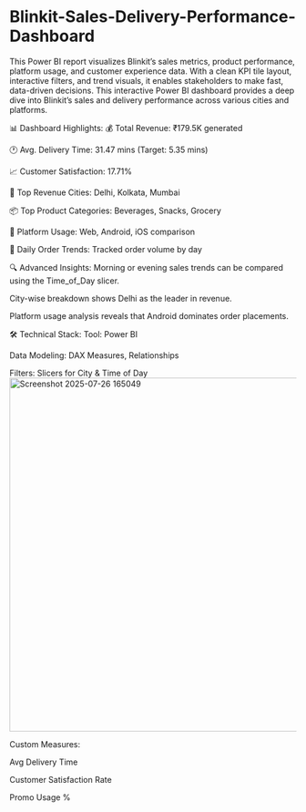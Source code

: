 # Blinkit-Sales-Delivery-Performance-Dashboard
This Power BI report visualizes Blinkit’s sales metrics, product performance, platform usage, and customer experience data. With a clean KPI tile layout, interactive filters, and trend visuals, it enables stakeholders to make fast, data-driven decisions.
This interactive Power BI dashboard provides a deep dive into Blinkit’s sales and delivery performance across various cities and platforms.

📊 Dashboard Highlights:
💰 Total Revenue: ₹179.5K generated

🕐 Avg. Delivery Time: 31.47 mins (Target: 5.35 mins)

📈 Customer Satisfaction: 17.71%

📍 Top Revenue Cities: Delhi, Kolkata, Mumbai

📦 Top Product Categories: Beverages, Snacks, Grocery

📱 Platform Usage: Web, Android, iOS comparison

📅 Daily Order Trends: Tracked order volume by day

🔍 Advanced Insights:
Morning or evening sales trends can be compared using the Time_of_Day slicer.

City-wise breakdown shows Delhi as the leader in revenue.

Platform usage analysis reveals that Android dominates order placements.

🛠️ Technical Stack:
Tool: Power BI

Data Modeling: DAX Measures, Relationships

Filters: Slicers for City & Time of Day
<img width="1109" height="621" alt="Screenshot 2025-07-26 165049" src="https://github.com/user-attachments/assets/a3f96d0b-0813-4d9b-af8b-0a6d29c601af" />


Custom Measures:

Avg Delivery Time

Customer Satisfaction Rate

Promo Usage %
